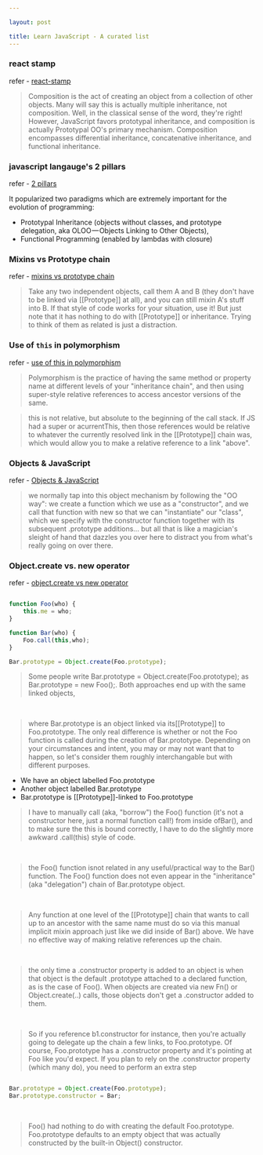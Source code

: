 ```yaml
---

layout: post

title: Learn JavaScript - A curated list
---
```




### react stamp

refer - [react-stamp](https://github.com/stampit-org/react-stamp)

> Composition is the act of creating an object from a collection of other objects. Many will say this is 
> actually multiple inheritance, not composition. Well, in the classical sense of the word, they're right! 
> However, JavaScript favors prototypal inheritance, and composition is actually Prototypal OO's primary 
> mechanism. Composition encompasses differential inheritance, concatenative inheritance, and functional 
> inheritance.

### javascript langauge's 2 pillars

refer - [2 pillars](https://medium.com/javascript-scene/the-two-pillars-of-javascript-ee6f3281e7f3#.wkx0wdbgf)

It popularized two paradigms which are extremely important for the evolution of programming:
- Prototypal Inheritance (objects without classes, and prototype delegation, aka OLOO — Objects Linking to Other Objects), 
- Functional Programming (enabled by lambdas with closure)


### Mixins vs Prototype chain

refer - [mixins vs prototype chain](https://davidwalsh.name/javascript-objects-distractions)

> Take any two independent objects, call them A and B (they don't have to be linked via [[Prototype]] at all), 
> and you can still mixin A's stuff into B. If that style of code works for your situation, use it! But just note 
> that it has nothing to do with [[Prototype]] or inheritance. Trying to think of them as related is just a distraction.

### Use of ```this``` in polymorphism

refer - [use of this in polymorphism](https://davidwalsh.name/javascript-objects-distractions)

> Polymorphism is the practice of having the same method or property name at different levels of your 
> "inheritance chain", and then using super-style relative references to access ancestor versions of the same.

> this is not relative, but absolute to the beginning of the call stack. If JS had a super or acurrentThis, 
> then those references would be relative to whatever the currently resolved link in the [[Prototype]] 
> chain was, which would allow you to make a relative reference to a link "above". 

### Objects & JavaScript

refer - [Objects & JavaScript](https://davidwalsh.name/javascript-objects-deconstruction)

> we normally tap into this object mechanism by following the "OO way": we create a function which we use 
> as a "constructor", and we call that function with new so that we can "instantiate" our "class", which we 
> specify with the constructor function together with its subsequent .prototype additions... but all that is like 
> a magician's sleight of hand that dazzles you over here to distract you from what's really going on over there.

### Object.create vs. new operator

refer - [object.create vs new operator](https://davidwalsh.name/javascript-objects-deconstruction)

```javascript

function Foo(who) {
    this.me = who;
}

function Bar(who) {
    Foo.call(this,who);
}

Bar.prototype = Object.create(Foo.prototype);
```

> Some people write Bar.prototype = Object.create(Foo.prototype); as Bar.prototype = new Foo();. 
> Both approaches end up with the same linked objects, 

<br />

> where Bar.prototype is an object linked via its[[Prototype]] to Foo.prototype. 
> The only real difference is whether or not the Foo function is called during the creation of Bar.prototype. 
> Depending on your circumstances and intent, you may or may not want that to happen, so 
> let's consider them roughly interchangable but with different purposes.

- We have an object labelled Foo.prototype
- Another object labelled Bar.prototype
- Bar.prototype is [[Prototype]]-linked to Foo.prototype

> I have to manually call (aka, "borrow") the Foo() function (it's not a constructor here, just a normal function call!) 
> from inside ofBar(), and to make sure the this is bound correctly, I have to do the slightly more awkward 
> .call(this) style of code. 

<br />

> the Foo() function isnot related in any useful/practical way to the Bar() function. 
> The Foo() function does not even appear in the "inheritance" (aka "delegation") chain of Bar.prototype object.

<br />

> Any function at one level of the [[Prototype]] chain that wants to call up to an ancestor with the same name must 
> do so via this manual implicit mixin approach just like we did inside of Bar() above. We have no effective way of 
> making relative references up the chain.

<br />

> the only time a .constructor property is added to an object is when that object is the default .prototype attached 
> to a declared function, as is the case of Foo(). When objects are created via new Fn() or Object.create(..) calls, 
> those objects don't get a .constructor added to them. 

<br />

> So if you reference b1.constructor for instance, then you're 
> actually going to delegate up the chain a few links, to Foo.prototype. Of course, Foo.prototype has a .constructor 
> property and it's pointing at Foo like you'd expect. If you plan to rely on the .constructor property (which many do), 
> you need to perform an extra step

```javascript

Bar.prototype = Object.create(Foo.prototype);
Bar.prototype.constructor = Bar;
```

<br />

> Foo() had nothing to do with creating the default Foo.prototype. Foo.prototype defaults to an empty object that 
> was actually constructed by the built-in Object() constructor.
